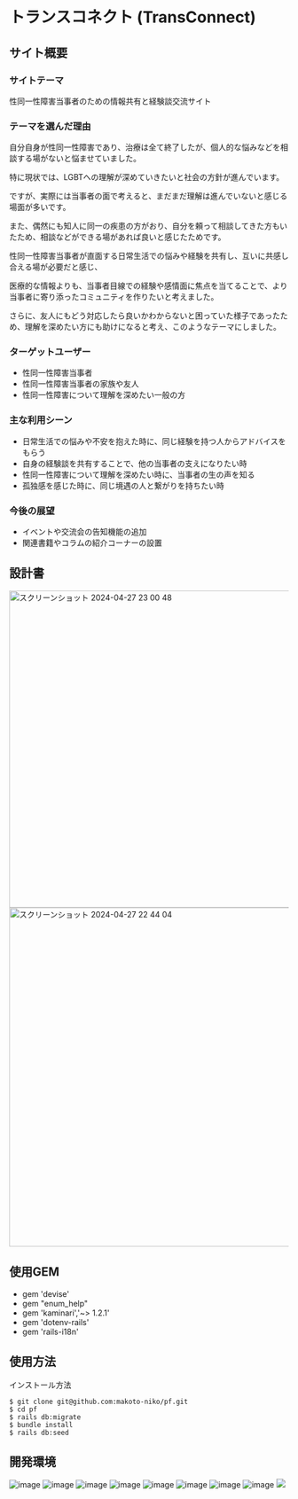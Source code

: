 # トランスコネクト (TransConnect)

## サイト概要

### サイトテーマ
性同一性障害当事者のための情報共有と経験談交流サイト

### テーマを選んだ理由
自分自身が性同一性障害であり、治療は全て終了したが、個人的な悩みなどを相談する場がないと悩ませていました。

特に現状では、LGBTへの理解が深めていきたいと社会の方針が進んでいます。

ですが、実際には当事者の面で考えると、まだまだ理解は進んでいないと感じる場面が多いです。

また、偶然にも知人に同一の疾患の方がおり、自分を頼って相談してきた方もいたため、相談などができる場があれば良いと感じたためです。

性同一性障害当事者が直面する日常生活での悩みや経験を共有し、互いに共感し合える場が必要だと感じ、

医療的な情報よりも、当事者目線での経験や感情面に焦点を当てることで、より当事者に寄り添ったコミュニティを作りたいと考えました。

さらに、友人にもどう対応したら良いかわからないと困っていた様子であったため、理解を深めたい方にも助けになると考え、このようなテーマにしました。

### ターゲットユーザー

- 性同一性障害当事者
- 性同一性障害当事者の家族や友人
- 性同一性障害について理解を深めたい一般の方

### 主な利用シーン

- 日常生活での悩みや不安を抱えた時に、同じ経験を持つ人からアドバイスをもらう
- 自身の経験談を共有することで、他の当事者の支えになりたい時
- 性同一性障害について理解を深めたい時に、当事者の生の声を知る
- 孤独感を感じた時に、同じ境遇の人と繋がりを持ちたい時

### 今後の展望

- イベントや交流会の告知機能の追加
- 関連書籍やコラムの紹介コーナーの設置

## 設計書
<img width="572" alt="スクリーンショット 2024-04-27 23 00 48" src="https://github.com/makoto-niko/pf/assets/156491237/de2c364c-6c68-45ab-aa5f-cc6e96047f18">

<img width="612" alt="スクリーンショット 2024-04-27 22 44 04" src="https://github.com/makoto-niko/pf/assets/156491237/22133ce3-4284-44f7-8f80-573dde295209">

## 使用GEM
- gem 'devise'
- gem "enum_help"
- gem 'kaminari','~> 1.2.1'
- gem 'dotenv-rails'
- gem 'rails-i18n'

## 使用方法
インストール方法
```
$ git clone git@github.com:makoto-niko/pf.git
$ cd pf
$ rails db:migrate
$ bundle install
$ rails db:seed
```
## 開発環境
![image](https://github.com/webcamp-Jump/nagano_cake/assets/9004618/20f0ab96-f3ef-400c-a475-5afa6c44d465)
![image](https://github.com/webcamp-Jump/nagano_cake/assets/9004618/c5376540-d329-4dae-b997-eb4a6d164489)
![image](https://github.com/webcamp-Jump/nagano_cake/assets/9004618/820ad9e9-4c2f-489a-8434-ff6e81f02db2)
![image](https://github.com/webcamp-Jump/nagano_cake/assets/9004618/21570ae0-f3ed-4179-a330-9c16da6b62e6)
![image](https://github.com/webcamp-Jump/nagano_cake/assets/9004618/20407384-322d-446c-93b5-bb02c840d805)
![image](https://github.com/webcamp-Jump/nagano_cake/assets/9004618/f1c3fa28-1a9e-4ee9-8d41-3887f1dbd55c)
![image](https://github.com/webcamp-Jump/nagano_cake/assets/9004618/0cfad73c-915a-434c-b503-0ddba352ddc6)
![image](https://github.com/webcamp-Jump/nagano_cake/assets/9004618/f10b9e02-8159-4f18-909b-b5e8ca52bf1e)
<img src="https://img.shields.io/badge/-Bootstrap-563D7C.svg?logo=bootstrap&style=flat">